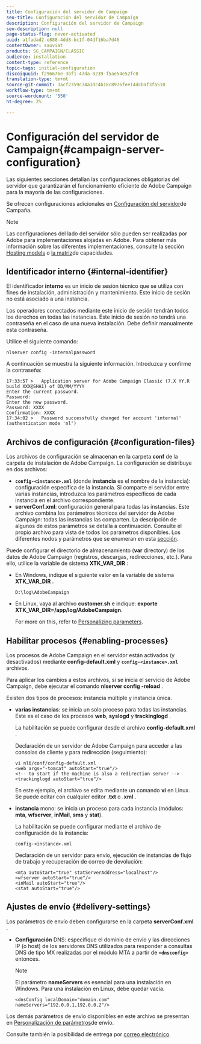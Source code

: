 ```yaml
---
title: Configuración del servidor de Campaign
seo-title: Configuración del servidor de Campaign
description: Configuración del servidor de Campaign
seo-description: null
page-status-flag: never-activated
uuid: a1fadad2-e888-4dd8-bc1f-04df16ba7d46
contentOwner: sauviat
products: SG_CAMPAIGN/CLASSIC
audience: installation
content-type: reference
topic-tags: initial-configuration
discoiquuid: f296676e-3bf1-47da-8239-f5ae54e52fc0
translation-type: tm+mt
source-git-commit: 3acf2359c74a3dc4b18c8976fee14dcbaf3fa510
workflow-type: tm+mt
source-wordcount: '550'
ht-degree: 2%

---
```



# Configuración del servidor de Campaign{#campaign-server-configuration}

Las siguientes secciones detallan las configuraciones obligatorias del servidor que garantizarán el funcionamiento eficiente de Adobe Campaign para la mayoría de las configuraciones.

Se ofrecen configuraciones adicionales en [Configuración del servidor](../../installation/using/configuring-campaign-server.md)de Campaña.

>[!NOTE]
>
>Las configuraciones del lado del servidor sólo pueden ser realizadas por Adobe para implementaciones alojadas en Adobe. Para obtener más información sobre las diferentes implementaciones, consulte la sección [Hosting models](../../installation/using/hosting-models.md) o [la matriz](../../installation/using/capability-matrix.md)de capacidades.

## Identificador interno {#internal-identifier}

El identificador **interno** es un inicio de sesión técnico que se utiliza con fines de instalación, administración y mantenimiento. Este inicio de sesión no está asociado a una instancia.

Los operadores conectados mediante este inicio de sesión tendrán todos los derechos en todas las instancias. Este inicio de sesión no tendrá una contraseña en el caso de una nueva instalación. Debe definir manualmente esta contraseña.

Utilice el siguiente comando:

```
nlserver config -internalpassword
```

A continuación se muestra la siguiente información. Introduzca y confirme la contraseña:

```
17:33:57 >   Application server for Adobe Campaign Classic (7.X YY.R build XXX@SHA1) of DD/MM/YYYY
Enter the current password.
Password:
Enter the new password.
Password: XXXX
Confirmation: XXXX
17:34:02 >   Password successfully changed for account 'internal' (authentication mode 'nl')
```

## Archivos de configuración {#configuration-files}

Los archivos de configuración se almacenan en la carpeta **conf** de la carpeta de instalación de Adobe Campaign. La configuración se distribuye en dos archivos:

* **`config-<instance>.xml`** (donde **instancia** es el nombre de la instancia): configuración específica de la instancia. Si comparte el servidor entre varias instancias, introduzca los parámetros específicos de cada instancia en el archivo correspondiente.
* **serverConf.xml**: configuración general para todas las instancias. Este archivo combina los parámetros técnicos del servidor de Adobe Campaign: todas las instancias las comparten. La descripción de algunos de estos parámetros se detalla a continuación. Consulte el propio archivo para vista de todos los parámetros disponibles. Los diferentes nodos y parámetros que se enumeran en esta [sección](../../installation/using/the-server-configuration-file.md).

Puede configurar el directorio de almacenamiento (**var** directory) de los datos de Adobe Campaign (registros, descargas, redirecciones, etc.). Para ello, utilice la variable de sistema **XTK_VAR_DIR** :

* En Windows, indique el siguiente valor en la variable de sistema **XTK_VAR_DIR** .

   ```
   D:\log\AdobeCampaign
   ```

* En Linux, vaya al archivo **customer.sh** e indique: **exporte XTK_VAR_DIR=/app/log/AdobeCampaign**.

   For more on this, refer to [Personalizing parameters](../../installation/using/installing-packages-with-linux.md#personalizing-parameters).

## Habilitar procesos {#enabling-processes}

Los procesos de Adobe Campaign en el servidor están activados (y desactivados) mediante **config-default.xml** y **`config-<instance>.xml`** archivos.

Para aplicar los cambios a estos archivos, si se inicia el servicio de Adobe Campaign, debe ejecutar el comando **nlserver config -reload** .

Existen dos tipos de procesos: instancia múltiple y instancia única.

* **varias instancias**: se inicia un solo proceso para todas las instancias. Este es el caso de los procesos **web**, **syslogd** y **trackinglogd** .

   La habilitación se puede configurar desde el archivo **config-default.xml** .

   Declaración de un servidor de Adobe Campaign para acceder a las consolas de cliente y para redirección (seguimiento):

   ```
   vi nl6/conf/config-default.xml
   <web args="-tomcat" autoStart="true"/>  
   <!-- to start if the machine is also a redirection server -->  
   <trackinglogd autoStart="true"/>
   ```

   En este ejemplo, el archivo se edita mediante un comando **vi** en Linux. Se puede editar con cualquier editor **.txt** o **.xml** .

* **instancia** mono: se inicia un proceso para cada instancia (módulos: **mta**, **wfserver**, **inMail**, **sms** y **stat**).

   La habilitación se puede configurar mediante el archivo de configuración de la instancia:

   ```
   config-<instance>.xml
   ```

   Declaración de un servidor para envío, ejecución de instancias de flujo de trabajo y recuperación de correo de devolución:

   ```
   <mta autoStart="true" statServerAddress="localhost"/>
   <wfserver autoStart="true"/>  
   <inMail autoStart="true"/>
   <stat autoStart="true"/>
   ```

## Ajustes de envío {#delivery-settings}

Los parámetros de envío deben configurarse en la carpeta **serverConf.xml** .

* **Configuración** DNS: especifique el dominio de envío y las direcciones IP (o host) de los servidores DNS utilizados para responder a consultas DNS de tipo MX realizadas por el módulo MTA a partir de **`<dnsconfig>`** entonces.

   >[!NOTE]
   >
   >El parámetro **nameServers** es esencial para una instalación en Windows. Para una instalación en Linux, debe quedar vacía.

   ```
   <dnsConfig localDomain="domain.com" nameServers="192.0.0.1,192.0.0.2"/>
   ```

Los demás parámetros de envío disponibles en este archivo se presentan en [Personalización de parámetros](../../installation/using/configuring-campaign-server.md#personalizing-delivery-parameters)de envío.

Consulte también la posibilidad de entrega por [correo electrónico](../../installation/using/email-deliverability.md).
